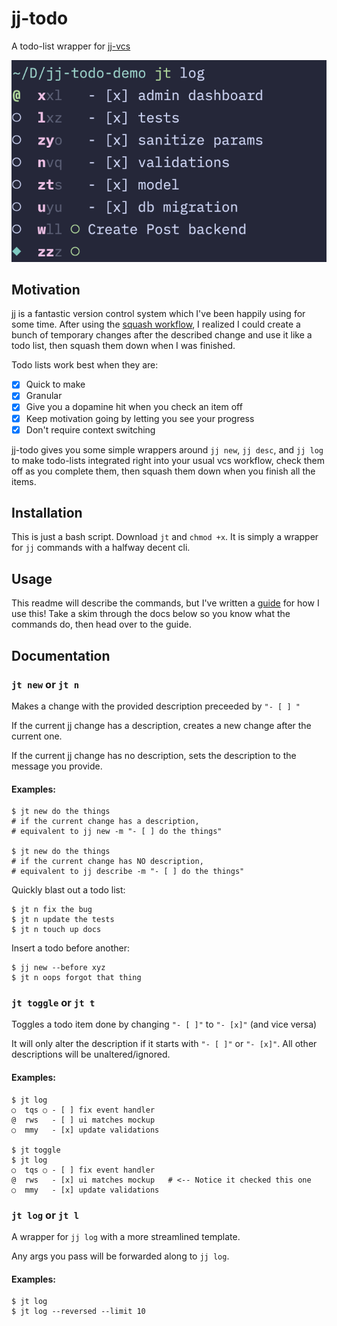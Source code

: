 # jj-todo

A todo-list wrapper for [jj-vcs](https://github.com/jj-vcs/jj)

![screenshot of jt log](docs/screenshot@2x.png "screenshot of jt log")

## Motivation

jj is a fantastic version control system which I've been happily using for some time. After using the [squash workflow](https://steveklabnik.github.io/jujutsu-tutorial/real-world-workflows/the-squash-workflow.html), I realized I could create a bunch of temporary changes after the described change and use it like a todo list, then squash them down when I was finished.

Todo lists work best when they are:

- [x] Quick to make
- [x] Granular
- [x] Give you a dopamine hit when you check an item off
- [x] Keep motivation going by letting you see your progress
- [x] Don't require context switching

jj-todo gives you some simple wrappers around `jj new`, `jj desc`, and `jj log` to make todo-lists integrated right into your usual vcs workflow, check them off as you complete them, then squash them down when you finish all the items.

## Installation

This is just a bash script. Download `jt` and `chmod +x`. It is simply a wrapper for `jj` commands with a halfway decent cli.

## Usage

This readme will describe the commands, but I've written a [guide](docs/guide.md) for how I use this! Take a skim through the docs below so you know what the commands do, then head over to the guide. 

## Documentation

### `jt new` or `jt n`

Makes a change with the provided description preceeded by `"- [ ] "`

If the current jj change has a description, creates a new change after the current one.

If the current jj change has no description, sets the description to the message you provide.

#### Examples:

```shell
$ jt new do the things
# if the current change has a description,
# equivalent to jj new -m "- [ ] do the things"

$ jt new do the things
# if the current change has NO description,
# equivalent to jj describe -m "- [ ] do the things"
```

Quickly blast out a todo list:

```shell
$ jt n fix the bug
$ jt n update the tests
$ jt n touch up docs
```

Insert a todo before another:

```shell
$ jj new --before xyz
$ jt n oops forgot that thing
```

### `jt toggle` or `jt t`

Toggles a todo item done by changing `"- [ ]"` to `"- [x]"` (and vice versa)

It will only alter the description if it starts with `"- [ ]"` or `"- [x]"`. All other descriptions will be unaltered/ignored.

#### Examples:

```shell
$ jt log
○  tqs ○ - [ ] fix event handler
@  rws   - [ ] ui matches mockup
○  mmy   - [x] update validations

$ jt toggle
$ jt log
○  tqs ○ - [ ] fix event handler
@  rws   - [x] ui matches mockup   # <-- Notice it checked this one
○  mmy   - [x] update validations
```

### `jt log` or `jt l`

A wrapper for `jj log` with a more streamlined template.

Any args you pass will be forwarded along to `jj log`.

#### Examples:

```shell
$ jt log
$ jt log --reversed --limit 10
```

